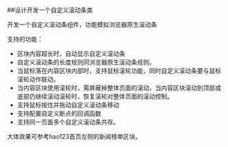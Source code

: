 
##设计开发一个自定义滚动条类

开发一个自定义滚动条组件，功能模拟浏览器原生滚动条

支持的功能：
* 区块内容超长时，自动显示自定义滚动条
* 自定义滚动条的长度规则同浏览器原生滚动条规则。
* 当鼠标落在内容区块内部时，支持鼠标滚轮功能，同时自定义滚动条要与鼠标滚轮动作联动。
* 当内容区块使用滚轮时，需屏蔽掉整体页面的滚动，当内容区块滚动到顶部或底部仍继续滚动滚轮时，恢复滚轮对整体页面的滚动控制。
* 支持鼠标按住并拖动自定义滚动条移动
* 支持配置自定义断点的回调函数
* 支持同一页面多个自定义滚动条共存。

大体效果可参考hao123首页左侧的新闻榜单区块。

